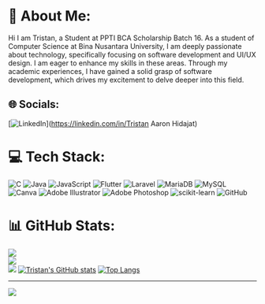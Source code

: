 # 💫 About Me:
Hi I am Tristan, a Student at PPTI BCA Scholarship Batch 16. As a student of Computer Science at Bina Nusantara University, I am deeply passionate about technology, specifically focusing on software development and UI/UX design. I am eager to enhance my skills in these areas. Through my academic experiences, I have gained a solid grasp of software development, which drives my excitement to delve deeper into this field.


## 🌐 Socials:
[![LinkedIn](https://img.shields.io/badge/LinkedIn-%230077B5.svg?logo=linkedin&logoColor=white)](https://linkedin.com/in/Tristan Aaron Hidajat) 

# 💻 Tech Stack:
![C](https://img.shields.io/badge/c-%2300599C.svg?style=flat&logo=c&logoColor=white) ![Java](https://img.shields.io/badge/java-%23ED8B00.svg?style=flat&logo=openjdk&logoColor=white) ![JavaScript](https://img.shields.io/badge/javascript-%23323330.svg?style=flat&logo=javascript&logoColor=%23F7DF1E) ![Flutter](https://img.shields.io/badge/Flutter-%2302569B.svg?style=flat&logo=Flutter&logoColor=white) ![Laravel](https://img.shields.io/badge/laravel-%23FF2D20.svg?style=flat&logo=laravel&logoColor=white) ![MariaDB](https://img.shields.io/badge/MariaDB-003545?style=flat&logo=mariadb&logoColor=white) ![MySQL](https://img.shields.io/badge/mysql-4479A1.svg?style=flat&logo=mysql&logoColor=white) ![Canva](https://img.shields.io/badge/Canva-%2300C4CC.svg?style=flat&logo=Canva&logoColor=white) ![Adobe Illustrator](https://img.shields.io/badge/adobe%20illustrator-%23FF9A00.svg?style=flat&logo=adobe%20illustrator&logoColor=white) ![Adobe Photoshop](https://img.shields.io/badge/adobe%20photoshop-%2331A8FF.svg?style=flat&logo=adobe%20photoshop&logoColor=white) ![scikit-learn](https://img.shields.io/badge/scikit--learn-%23F7931E.svg?style=flat&logo=scikit-learn&logoColor=white) ![GitHub](https://img.shields.io/badge/github-%23121011.svg?style=flat&logo=github&logoColor=white)
# 📊 GitHub Stats:
![](https://github-readme-stats.vercel.app/api?username=tris-arn&theme=gotham&hide_border=false&include_all_commits=true&count_private=false)<br/>
![](https://github-readme-streak-stats.herokuapp.com/?user=tris-arn&theme=gotham&hide_border=false)<br/>
![](https://github-readme-stats.vercel.app/api/top-langs/?username=tris-arn&theme=gotham&hide_border=false&include_all_commits=true&count_private=false&layout=compact)
[![Tristan's GitHub stats](https://github-readme-stats.vercel.app/api/top-langs?username=tris-arn&hide=html,scss,stylus,blade,jupyter%20notebook,python,css,shell,batchfile,dockerfile,typescript&theme=algolia&show_icons=true)](https://github.com/tris-arn)
[![Top Langs](https://github-readme-stats.vercel.app/api/top-langs/?username=tris-arn&layout=donut)](https://github.com/anuraghazra/github-readme-stats)

---
[![](https://visitcount.itsvg.in/api?id=tris-arn&icon=0&color=0)](https://visitcount.itsvg.in)

<!-- Proudly created with GPRM ( https://gprm.itsvg.in ) -->
